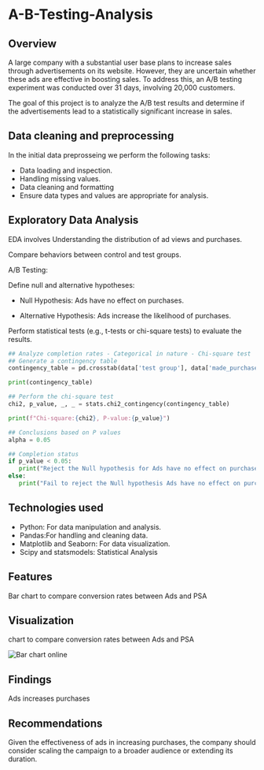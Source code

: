 # A-B-Testing-Analysis

## Overview
A large company with a substantial user base plans to increase sales through advertisements on its website. However, they are uncertain whether these ads are effective in boosting sales. To address this, an A/B testing experiment was conducted over 31 days, involving 20,000 customers.

The goal of this project is to analyze the A/B test results and determine if the advertisements lead to a statistically significant increase in sales.
## Data cleaning and preprocessing
In the initial data preprosseing we perform the following tasks:

- Data loading and inspection.
- Handling missing values.
- Data cleaning and formatting
- Ensure data types and values are appropriate for analysis.

## Exploratory Data Analysis
EDA involves Understanding the distribution of ad views and purchases.

Compare behaviors between control and test groups.

A/B Testing:

Define null and alternative hypotheses:

- Null Hypothesis: Ads have no effect on purchases.

- Alternative Hypothesis: Ads increase the likelihood of purchases.

Perform statistical tests (e.g., t-tests or chi-square tests) to evaluate the results.


```python
## Analyze completion rates - Categorical in nature - Chi-square test
## Generate a contingency table
contingency_table = pd.crosstab(data['test group'], data['made_purchase'])

print(contingency_table)

## Perform the chi-square test
chi2, p_value, _, _ = stats.chi2_contingency(contingency_table)

print(f"Chi-square:{chi2}, P-value:{p_value}")
```

```python
## Conclusions based on P values
alpha = 0.05

## Completion status
if p_value < 0.05:
   print("Reject the Null hypothesis for Ads have no effect on purchase")
else:
   print("Fail to reject the Null hypothesis Ads have no effect on purchase")
```


## Technologies used

- Python: For data manipulation and analysis.
- Pandas:For handling and cleaning data.
- Matplotlib and Seaborn: For data visualization.
- Scipy and statsmodels: Statistical Analysis

## Features
Bar chart to compare conversion rates between Ads and PSA

## Visualization
chart to compare conversion rates between Ads and PSA

![Bar chart online](https://github.com/user-attachments/assets/570fea24-e00a-454f-85b4-151f0e5bfd04)


## Findings
Ads increases purchases

## Recommendations
Given the effectiveness of ads in increasing purchases, the company should consider scaling the campaign to a broader audience or extending its duration.


